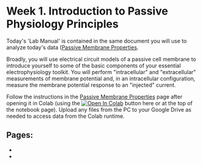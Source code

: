 # Week 1. Introduction to Passive Physiology Principles

Today's 'Lab Manual' is contained in the same document you will use to analyze today's data ([Passive Membrane Properties](../passive-membrane-models/Lab-Manual_passive-membrane-models.ipynb). 

Broadly, you will use electrical circuit models of a passive cell membrane to introduce yourself to some of the basic components of your essential electrophysiology toolkit. You will perform "intracellular" and "extracellular" measurements of membrane potential and, in an intracellular configuration, measure the membrane potential response to an "injected" current. 

Follow the instructions in the [Passive Membrane Properties](../passive-membrane-models/Lab-Manual_passive-membrane-models.ipynb) page after opening it in Colab (using the <a href="https://colab.research.google.com/github/neurologic/Neurophysiology-Lab/blob/main/week-1/Passive-Membrane-Properties.ipynb" target="_blank" rel="noopener noreferrer"><img alt="Open In Colab" src="https://colab.research.google.com/assets/colab-badge.svg"/></a> button here or at the top of the notebook page). Upload any files from the PC to your Google Drive as needed to access data from the Colab runtime. 

## Pages:
- [](../passive-membrane-models/Lab-Manual_passive-membrane-models.ipynb)
- [](../passive-membrane-models/Responses_passive-membrane-models.ipynb)

